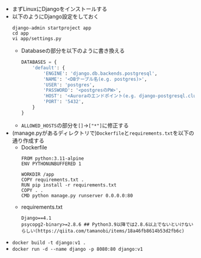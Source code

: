 - まずLinuxにDjangoをインストールする
- 以下のようにDjango設定をしておく
  ~~~
  django-admin startproject app
  cd app
  vi app/settings.py
  ~~~
  - Databaseの部分を以下のように書き換える
    ~~~python
    DATABASES = {
        'default': {
            'ENGINE': 'django.db.backends.postgresql',
            'NAME': '<DBテーブル名(e.g. postgres)>',
            'USER': 'postgres',
            'PASSWORD': '<postgresのPW>',
            'HOST': '<Auroraのエンドポイント(e.g. django-postgresql.cluster-*****.ap-northeast-1.rds.amazonaws.com)>',
            'PORT': '5432',
        }
    }
    ~~~
  - `ALLOWED_HOSTS`の部分を`[]`→`["*"]`に修正する
- (manage.pyがあるディレクトリで)`Dockerfile`と`requirements.txt`を以下の通り作成する
  - Dockerfile
    ~~~
    FROM python:3.11-alpine
    ENV PYTHONUNBUFFERED 1

    WORKDIR /app
    COPY requirements.txt .
    RUN pip install -r requirements.txt
    COPY . .
    CMD python manage.py runserver 0.0.0.0:80
    ~~~
  - requirements.txt
    ~~~
    Django==4.1
    psycopg2-binary>=2.8.6 ## Python3.9以降では2.8.6以上でないといけないらしい(https://qiita.com/tamanobi/items/18a46fb8614b53d2fb6c)
    ~~~
- `docker build -t django:v1 .`
- `docker run -d --name django -p 8080:80 django:v1`